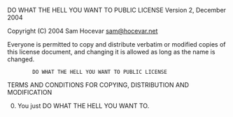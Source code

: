  DO WHAT THE HELL YOU WANT TO PUBLIC LICENSE 
                    Version 2, December 2004 

 Copyright (C) 2004 Sam Hocevar <sam@hocevar.net> 

 Everyone is permitted to copy and distribute verbatim or modified 
 copies of this license document, and changing it is allowed as long 
 as the name is changed. 

            DO WHAT THE HELL YOU WANT TO PUBLIC LICENSE 
   TERMS AND CONDITIONS FOR COPYING, DISTRIBUTION AND MODIFICATION 

  0. You just DO WHAT THE HELL YOU WANT TO.